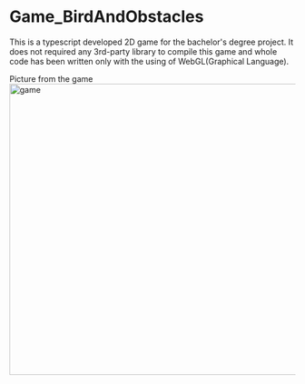 # Game_BirdAndObstacles
This is a typescript developed 2D game for the bachelor's degree project. 
It does not required any 3rd-party library to compile this game and whole code has been written only with the using of WebGL(Graphical Language).

Picture from the game
<img width="512" alt="game" src="https://github.com/rahimi7k/Game_BirdAndObstacles/assets/50842032/54b6cc1b-38d6-4313-b9a9-9f101d9a5325">
